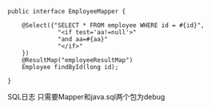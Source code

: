 
```  
public interface EmployeeMapper {

    @Select({"SELECT * FROM employee WHERE id = #{id}", 
              "<if test='aa!=null'>"
              "and aa=#{aa}"
              "</if>"
    })
    @ResultMap("employeeResultMap")
    Employee findById(long id);

}
```  


SQL日志
只需要Mapper和java.sql两个包为debug

